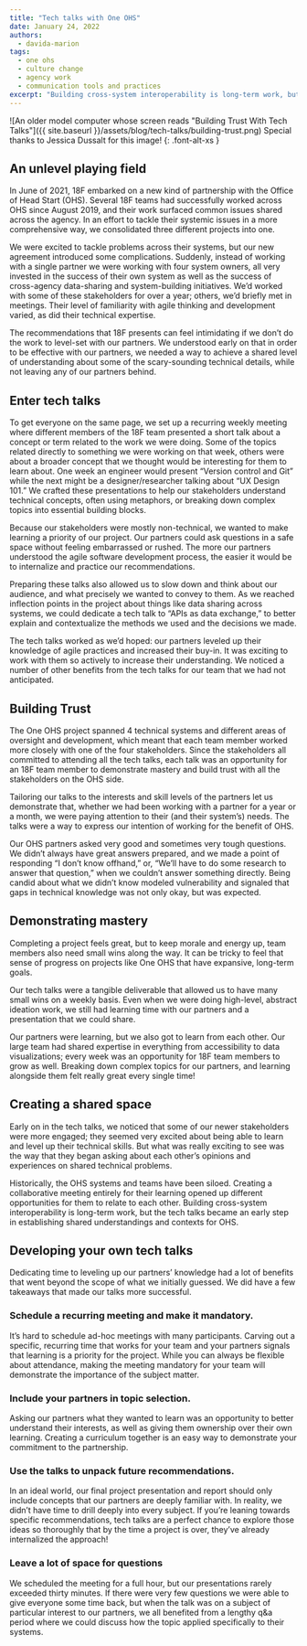 ```yaml
---
title: "Tech talks with One OHS"
date: January 24, 2022
authors:
  - davida-marion
tags:
  - one ohs
  - culture change
  - agency work
  - communication tools and practices
excerpt: "Building cross-system interoperability is long-term work, but the tech talks became an early step in establishing shared understandings and contexts for OHS."
---
```



![An older model computer whose screen reads "Building Trust With Tech Talks"]({{ site.baseurl }}/assets/blog/tech-talks/building-trust.png)
Special thanks to Jessica Dussalt for this image!
{: .font-alt-xs }

## An unlevel playing field

In June of 2021, 18F embarked on a new kind of partnership with the Office of Head Start (OHS). Several 18F teams had successfully worked across OHS since August 2019, and their work surfaced common issues shared across the agency. In an effort to tackle their systemic issues in a more comprehensive way, we consolidated three different projects into one. 

We were excited to tackle problems across their systems, but our new agreement introduced some complications. Suddenly, instead of working with a single partner we were working with four system owners, all very invested in the success of their own system as well as the success of cross-agency data-sharing and system-building initiatives. We’d worked with some of these stakeholders for over a year; others, we’d briefly met in meetings. Their level of familiarity with agile thinking and development varied, as did their technical expertise. 

The recommendations that 18F presents can feel intimidating if we don’t do the work to level-set with our partners. We understood early on that in order to be effective with our partners, we needed a way to achieve a shared level of understanding about some of the scary-sounding technical details, while not leaving any of our partners behind.

## Enter tech talks

To get everyone on the same page, we set up a recurring weekly meeting where different members of the 18F team presented a short talk about a concept or term related to the work we were doing. Some of the topics related directly to something we were working on that week, others were about a broader concept that we thought would be interesting for them to learn about. One week an engineer would present “Version control and Git” while the next might be a designer/researcher talking about  “UX Design 101.” We crafted these presentations to help our stakeholders understand technical concepts, often using metaphors, or breaking down complex topics into essential building blocks.

Because our stakeholders were mostly non-technical, we wanted to make learning a priority of our project. Our partners could ask questions in a safe space without feeling embarrassed or rushed. The more our partners understood the agile software development process, the easier it would be to internalize and practice our recommendations.
 
Preparing these talks also allowed us to slow down and think about our audience, and what precisely we wanted to convey to them. As we reached inflection points in the project about things like data sharing across systems, we could dedicate a tech talk to “APIs as data exchange,” to better explain and contextualize the methods we used and the decisions we made.

The tech talks worked as we’d hoped: our partners leveled up their knowledge of agile practices and increased their buy-in. It was exciting to work with them so actively to increase their understanding. We noticed a number of other benefits from the tech talks for our team that we had not anticipated.

## Building Trust

The One OHS project spanned 4 technical systems and different areas of oversight and development, which meant that each team member worked more closely with one of the four stakeholders. Since the stakeholders all committed to attending all the tech talks, each talk was an opportunity for an 18F team member to demonstrate mastery and build trust with all the stakeholders on the OHS side. 

Tailoring our talks to the interests and skill levels of the partners let us demonstrate that, whether we had been working with a partner for a year or a month, we were paying attention to their (and their system’s) needs. The talks were a way to express our intention of working for the benefit of OHS.

Our OHS partners asked very good and sometimes very tough questions. We didn’t always have great answers prepared, and we made a point of responding “I don’t know offhand,” or, “We’ll have to do some research to answer that question,” when we couldn’t answer something directly. Being candid about what we didn’t know modeled vulnerability and signaled that gaps in technical knowledge was not only okay, but was expected. 

## Demonstrating mastery

Completing a project feels great, but to keep morale and energy up, team members also need  small wins along the way. It can be tricky to feel that sense of progress on projects like One OHS that have expansive, long-term goals.

Our tech talks were a tangible deliverable that allowed us to have many small wins on a weekly basis. Even when we were doing high-level, abstract ideation work, we still had learning time with our partners and a presentation that we could share. 

Our partners were learning, but we also got to learn from each other. Our large team had shared expertise in everything from accessibility to data visualizations; every week was an opportunity for 18F team members to grow as well. Breaking down complex topics for our partners, and learning alongside them felt really great every single time!

## Creating a shared space

Early on in the tech talks, we noticed that some of our newer stakeholders were more engaged; they seemed very excited about being able to learn and level up their technical skills. But what was really exciting to see was the way that they began asking about each other’s opinions and experiences on shared technical problems.

Historically, the OHS systems and teams have been siloed. Creating a collaborative meeting entirely for their learning opened up different opportunities for them to relate to each other. Building cross-system interoperability is long-term work, but the tech talks became an early step in establishing shared understandings and contexts for OHS.

## Developing your own tech talks

Dedicating time to leveling up our partners’ knowledge had a lot of benefits that went beyond the scope of what we initially guessed. We did have a few takeaways that made our talks more successful.

### Schedule a recurring meeting and make it mandatory.

It’s hard to schedule ad-hoc meetings with many participants. Carving out a specific, recurring time that works for your team and your partners signals that learning is a priority for the project. While you can always be flexible about attendance, making the meeting mandatory for your team will demonstrate the importance of the subject matter.

### Include your partners in topic selection.

Asking our partners what they wanted to learn was an opportunity to better understand their interests, as well as giving them ownership over their own learning. Creating a curriculum together is an easy way to demonstrate your commitment to the partnership.

### Use the talks to unpack future recommendations.

In an ideal world, our final project presentation and report should only include concepts that our partners are deeply familiar with. In reality, we didn’t have time to drill deeply into every subject. If you’re leaning towards specific recommendations, tech talks are a perfect chance to explore those ideas so thoroughly that by the time a project is over, they’ve already internalized the approach!

### Leave a lot of space for questions

We scheduled the meeting for a full hour, but our presentations rarely exceeded thirty minutes. If there were very few questions we were able to give everyone some time back, but when the talk was on a subject of particular interest to our partners, we all benefited from a lengthy q&a period where we could discuss how the topic applied specifically to their systems.

